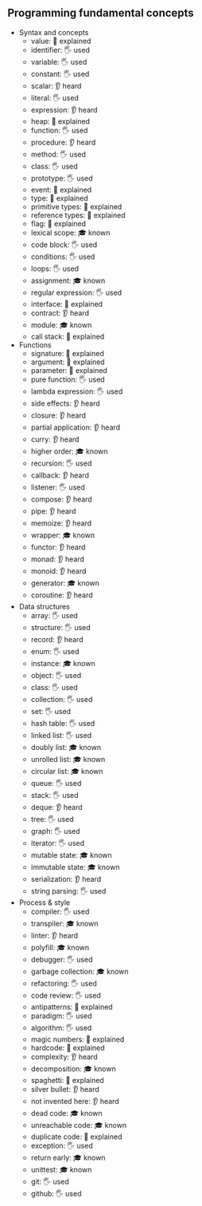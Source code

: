 ## Programming fundamental concepts

- Syntax and concepts
  - value: 🙋 explained
  - identifier: 🖐 used
  - variable: 🖐 used
  - constant: 🖐 used
  - scalar: 👂 heard
  - literal: 🖐 used
  - expression: 👂 heard
  - heap: 🙋 explained
  - function: 🖐 used
  - procedure: 👂 heard
  - method: 🖐 used
  - class: 🖐 used
  - prototype: 🖐 used
  - event: 🙋 explained
  - type: 🙋 explained
  - primitive types: 🙋 explained
  - reference types: 🙋 explained
  - flag: 🙋 explained
  - lexical scope: 🎓 known
  - code block: 🖐 used
  - conditions: 🖐 used
  - loops: 🖐 used
  - assignment: 🎓 known
  - regular expression: 🖐 used
  - interface: 🙋 explained
  - contract: 👂 heard
  - module: 🎓 known
  - call stack: 🙋 explained
- Functions
  - signature: 🙋 explained
  - argument: 🙋 explained
  - parameter: 🙋 explained
  - pure function: 🖐 used
  - lambda expression: 🖐 used
  - side effects: 👂 heard
  - closure: 👂 heard
  - partial application: 👂 heard
  - curry: 👂 heard
  - higher order: 🎓 known
  - recursion: 🖐 used
  - callback: 👂 heard
  - listener: 🖐 used
  - compose: 👂 heard
  - pipe: 👂 heard
  - memoize: 👂 heard
  - wrapper: 🎓 known
  - functor: 👂 heard
  - monad: 👂 heard
  - monoid: 👂 heard
  - generator: 🎓 known
  - coroutine: 👂 heard
- Data structures
  - array: 🖐 used
  - structure: 🖐 used
  - record: 👂 heard
  - enum: 🖐 used
  - instance: 🎓 known
  - object: 🖐 used
  - class: 🖐 used
  - collection: 🖐 used
  - set: 🖐 used
  - hash table: 🖐 used
  - linked list: 🖐 used
  - doubly list: 🎓 known
  - unrolled list: 🎓 known
  - circular list: 🎓 known
  - queue: 🖐 used
  - stack: 🖐 used
  - deque: 👂 heard
  - tree: 🖐 used
  - graph: 🖐 used
  - iterator: 🖐 used
  - mutable state: 🎓 known
  - immutable state: 🎓 known
  - serialization: 👂 heard
  - string parsing: 🖐 used
- Process & style
  - compiler: 🖐 used
  - transpiler: 🎓 known
  - linter: 👂 heard
  - polyfill: 🎓 known
  - debugger: 🖐 used
  - garbage collection: 🎓 known
  - refactoring: 🖐 used
  - code review: 🖐 used
  - antipatterns: 🙋 explained
  - paradigm: 🖐 used
  - algorithm: 🖐 used
  - magic numbers: 🙋 explained
  - hardcode: 🙋 explained
  - complexity: 👂 heard
  - decomposition: 🎓 known
  - spaghetti: 🙋 explained
  - silver bullet: 👂 heard
  - not invented here: 👂 heard
  - dead code: 🎓 known
  - unreachable code: 🎓 known
  - duplicate code: 🙋 explained
  - exception: 🖐 used
  - return early: 🎓 known
  - unittest: 🎓 known
  - git: 🖐 used
  - github: 🖐 used